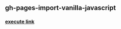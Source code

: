 ## gh-pages-import-vanilla-javascript

### [execute link]( https://clucle.github.io/gh-pages-import-vanilla-javascript/ )
